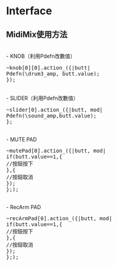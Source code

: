 # Interface

<h2>MidiMix使用方法</h2><br>
- KNOB（利用Pdefn改數值）
<pre>
~knob[0][0].action_({|butt|
Pdefn(\drum3_amp, butt.value);
});
</pre><br>
- SLIDER（利用Pdefn改數值）
<pre>
~slider[0].action_({|butt, mod|
Pdefn(\sound_amp,butt.value);
};
</pre><br>
- MUTE PAD
<pre>
~mutePad[0].action_({|butt, mod|
if(butt.value==1,{
//按鈕按下
},{
//按鈕取消
});
};);
</pre><br>
- RecArm PAD
<pre>
~recArmPad[0].action_({|butt, mod|
if(butt.value==1,{
//按鈕按下
},{
//按鈕取消
});
};);
</pre>
